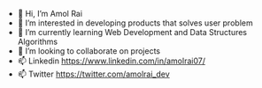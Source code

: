- 👋 Hi, I’m Amol Rai
- 👀 I’m interested in developing products that solves user problem
- 🌱 I’m currently learning Web Development and Data Structures Algorithms
- 💞️ I’m looking to collaborate on projects
- 📫 Linkedin https://www.linkedin.com/in/amolrai07/
- 📫 Twitter https://twitter.com/amolrai_dev

<!---
AmolRai/AmolRai is a ✨ special ✨ repository because its `README.md` (this file) appears on your GitHub profile.
You can click the Preview link to take a look at your changes.
--->
